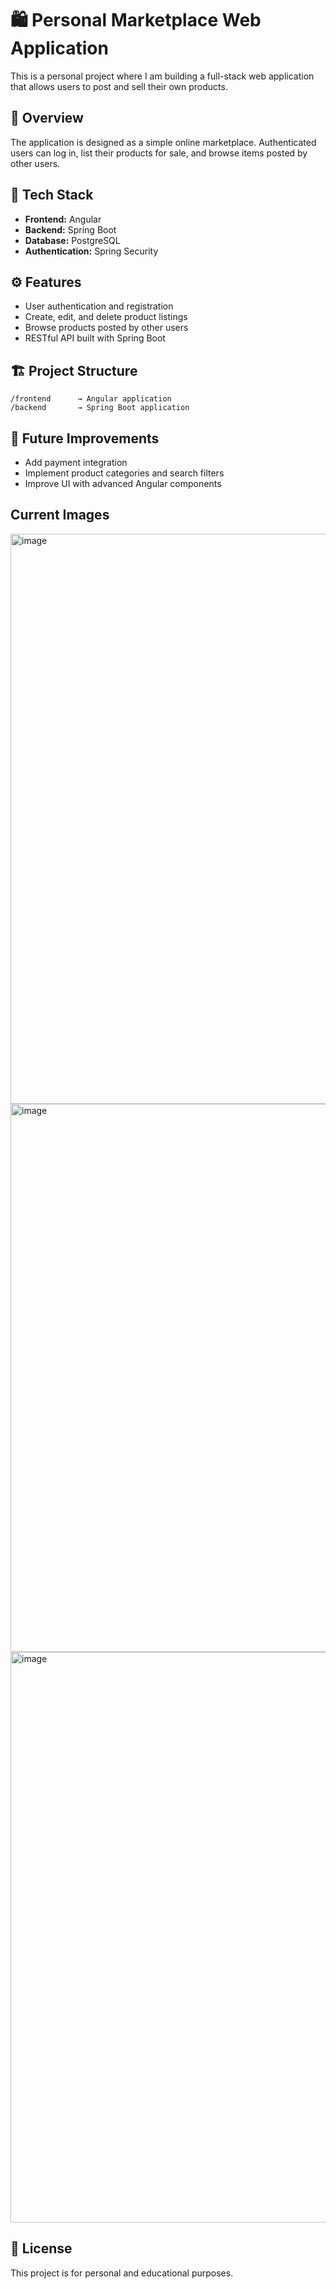 # 🛍️ Personal Marketplace Web Application

This is a personal project where I am building a full-stack web application that allows users to post and sell their own products.

## 🚀 Overview

The application is designed as a simple online marketplace. Authenticated users can log in, list their products for sale, and browse items posted by other users.

## 🧩 Tech Stack

* **Frontend:** Angular
* **Backend:** Spring Boot
* **Database:** PostgreSQL
* **Authentication:** Spring Security

## ⚙️ Features

* User authentication and registration
* Create, edit, and delete product listings
* Browse products posted by other users
* RESTful API built with Spring Boot

## 🏗️ Project Structure

```
/frontend      → Angular application  
/backend       → Spring Boot application  
```

## 🧠 Future Improvements

* Add payment integration
* Implement product categories and search filters
* Improve UI with advanced Angular components

## Current Images
<img width="1902" height="912" alt="image" src="https://github.com/user-attachments/assets/2e8a21be-64a1-484b-a502-70a865c89e71" />
<img width="1902" height="877" alt="image" src="https://github.com/user-attachments/assets/9f5c4778-cf28-4857-ad9a-193217aacb60" />
<img width="1907" height="913" alt="image" src="https://github.com/user-attachments/assets/981cf23d-595f-4be9-8aec-38194548e5ac" />




## 📄 License

This project is for personal and educational purposes.
